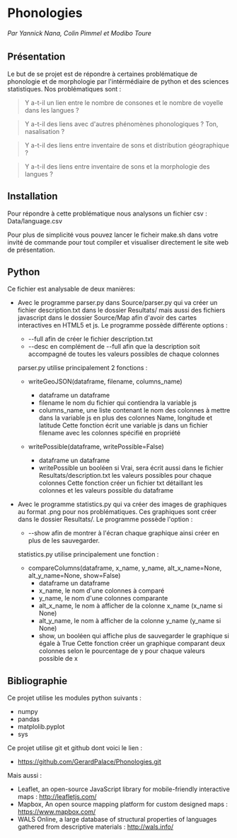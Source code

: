 # Phonologies
###### Par Yannick Nana, Colin Pimmel et Modibo Toure

## Présentation
Le but de se projet est de répondre à certaines problématique de phonologie et de morphologie par l'intérmédiaire de python et des sciences statistiques.
Nos problématiques sont :
>Y a-t-il un lien entre le nombre de consones et le nombre de voyelle dans les langues ?

>Y a-t-il des liens avec d'autres phénomènes phonologiques ? Ton, nasalisation ?

>Y a-t-il des liens entre inventaire de sons et distribution géographique ?

>Y a-t-il des liens entre inventaire de sons et la morphologie des langues ?

## Installation

Pour répondre à cette problématique nous analysons un fichier csv : Data/language.csv

Pour plus de simplicité vous pouvez lancer le ficheir make.sh dans votre invité de commande pour tout compiler et visualiser directement le site web de présentation.

## Python

Ce fichier est analysable de deux manières:
- Avec le programme parser.py dans Source/parser.py qui va créer un fichier description.txt dans le dossier Resultats/
   mais aussi des fichiers javascript dans le dossier Source/Map afin d'avoir des cartes interactives en HTML5 et js.
   Le programme possède différente options :
	- --full afin de créer le fichier description.txt
	- --desc en complément de --full afin que la description soit accompagné de toutes les valeurs possibles de chaque colonnes

   parser.py utilise principalement 2 fonctions :
	- writeGeoJSON(dataframe, filename, columns_name)
		- dataframe un dataframe
		- filename le nom du fichier qui contiendra la variable js
		- columns_name, une liste contenant le nom des colonnes à mettre dans la variable js en plus des colonnes Name, longitude et latitude
	   Cette fonction écrit une variable js dans un fichier filename avec les colonnes spécifié en propriété

	- writePossible(dataframe, writePossible=False)
		- dataframe un dataframe
		- writePossible un booléen si Vrai, sera écrit aussi dans le fichier Resultats/description.txt les valeurs possibles pour chaque colonnes
 	   Cette fonction créer un fichier txt détaillant les colonnes et les valeurs possible du dataframe

- Avec le programme statistics.py qui va créer des images de graphiques au format .png pour nos problématiques. Ces graphiques sont créer dans le dossier
   Resultats/. Le programme possède l'option :
	- --show afin de montrer à l'écran chaque graphique ainsi créer en plus de les sauvegarder.

   statistics.py utilise principalement une fonction :
	- compareColumns(dataframe, x_name, y_name, alt_x_name=None, alt_y_name=None, show=False)
		- dataframe un dataframe
		- x_name, le nom d'une colonnes à comparé
		- y_name, le nom d'une colonnes comparante
		- alt_x_name, le nom à afficher de la colonne x_name (x_name si None)
		- alt_y_name, le nom à afficher de la colonne y_name (y_name si None)
		- show, un booléen qui affiche plus de sauvegarder le graphique si égale à True
	   Cette fonction créer un graphique comparant deux colonnes selon le pourcentage de y pour chaque valeurs possible de x

## Bibliographie

Ce projet utilise les modules python suivants :
 - numpy
 - pandas
 - matplolib.pyplot
 - sys

Ce projet utilise git et github dont voici le lien :
 - https://github.com/GerardPalace/Phonologies.git

Mais aussi :
 - Leaflet, an open-source JavaScript library for mobile-friendly interactive maps : http://leafletjs.com/
 - Mapbox, An open source mapping platform for custom designed maps : https://www.mapbox.com/
 - WALS Online, a large database of structural properties of languages gathered from descriptive materials : http://wals.info/
